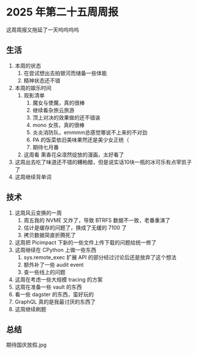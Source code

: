 # 2025 年第二十五周周报

这周周报又拖延了一天呜呜呜呜

## 生活

1. 本周的状态
    1. 在尝试想出去拍银河而储备一些体能
    2. 精神状态还不错
2. 本周的娱乐时间
    1. 观影清单
        1. 魔女与使魔，真的很棒
        2. 继续看杂旅云旅游
        3. 顶上对决的效果做的还不错诶
        4. mono 女孩，真的很棒
        5. 炎炎消防队，emmmm总感觉哪说不上来的不对劲
        6. PA 的饭菜依旧美味果然还是美少女正统（
        7. 期待七月番
    2. 这周看 熏香花朵凛然绽放的漫画，太好看了
3. 这周出去吃了味道还不错的糟粕醋，但是说实话10块一瓶的冰可乐有点宰凯子了
4. 这周继续背单词

## 技术

1. 这周风云变换的一周
    1. 周五我的 NVME 又炸了，导致 BTRFS 数据不一致，老番重演了
    2. 估计是缓存的问题了，换成了无缓的 7100 了
    3. 拷贝数据简直折腾死了
2. 这周把 Picimpact 下新的一些文件上传下载的问题给统一修了
3. 这周继续在 CPython 上做一些东西
    1. sys.remote_exec 扩展 API 的部分经过讨论后还是放弃了这个想法
    2. 额外补了一些 audit event
    3. 查一些线上的问题
4. 这周在考虑一些大规模 tracing 的方案
5. 这周在准备一些 vault 的东西
6. 看一些 dagster 的东西，蛮好玩的
7. GraphQL 真的是我最讨厌的东西了
8. 这周继续刷题

## 总结

期待国庆放假.jpg
